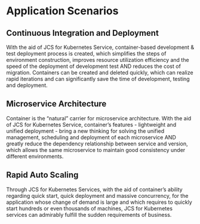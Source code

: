 

# Application Scenarios

## Continuous Integration and Deployment

With the aid of JCS for Kubernetes Service, container-based development & test deployment process is created, which simplifies the steps of environment construction, improves resource utilization efficiency and the speed of the deployment of development test AND reduces the cost of migration. Containers can be created and deleted quickly, which can realize rapid iterations and can significantly save the time of development, testing and deployment.

## Microservice Architecture

Container is the “natural” carrier for microservice architecture. With the aid of JCS for Kubernetes Service, container’s features - lightweight and unified deployment - bring a new thinking for solving the unified management, scheduling and deployment of each microservice AND greatly reduce the dependency relationship between service and version, which allows the same microservice to maintain good consistency under different environments.

## Rapid Auto Scaling

Through JCS for Kubernetes Services, with the aid of container’s ability regarding quick start, quick deployment and massive concurrency, for the application whose change of demand is large and which requires to quickly start hundreds or even thousands of machines, JCS for Kubernetes services can admirably fulfill the sudden requirements of business.
